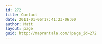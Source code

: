 ```yaml
---
id: 272
title: Contact
date: 2011-01-06T17:41:23-06:00
author: Matt
layout: page
guid: http://maprantala.com/?page_id=272
---
```

<div id='contact-form-272'>
</div>